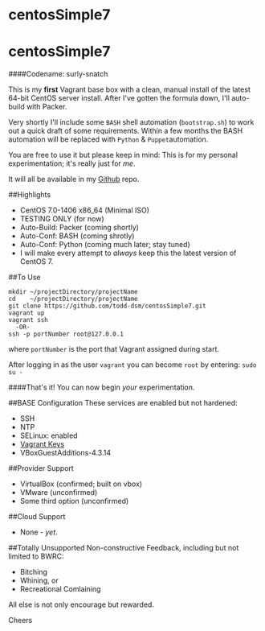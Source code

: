 centosSimple7
=============

# centosSimple7
####Codename: surly-snatch

This is my **first** Vagrant base box with a clean, manual install of the latest 64-bit CentOS server install. After I've gotten the formula down, I'll auto-build with Packer.

Very shortly I'll include some `BASH` shell automation (`bootstrap.sh`) to work out a quick draft of some requirements. Within a few months the BASH automation will be replaced with `Python` & `Puppet`automation.

You are free to use it but please keep in mind: This is for my personal experimentation; it's really just for *me*.

It will all be available in my [Github](https://github.com/todd-dsm/centosSimple7) repo.

##Highlights
* CentOS 7.0-1406 x86_64 (Minimal ISO)
* TESTING ONLY (for now)
* Auto-Build: Packer (coming shortly)
* Auto-Conf:  BASH   (coming shrotly)
* Auto-Conf:  Python (coming much later; stay tuned)
* I will make every attempt to *always* keep this the latest version of CentOS 7.

##To Use
```
mkdir ~/projectDirectory/projectName
cd    ~/projectDirectory/projectName
git clone https://github.com/todd-dsm/centosSimple7.git
vagrant up
vagrant ssh
  -OR-
ssh -p portNumber root@127.0.0.1
```
where `portNumber` is the port that Vagrant assigned during start.

After logging in as the user `vagrant` you can become `root` by entering: `sudo su -`

####That's it! 
You can now begin *your* experimentation.

##BASE Configuration
These services are enabled but not hardened:
* SSH
* NTP
* SELinux: enabled
* [Vagrant Keys](https://github.com/mitchellh/vagrant/tree/master/keys)
* VBoxGuestAdditions-4.3.14

##Provider Support
* VirtualBox (confirmed; built on vbox)
* VMware (unconfirmed)
* Some third option (unconfirmed)

##Cloud Support
* None - *yet*.

##Totally Unsupported
Non-constructive Feedback, including but not limited to BWRC:
 * Bitching
 * Whining, or
 * Recreational Comlaining

All else is not only encourage but rewarded.

Cheers
